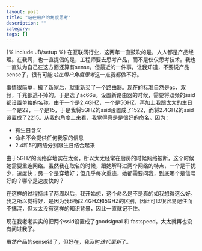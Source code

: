 ```yaml
---
layout: post
title: "站在用户的角度思考"
description: ""
category: 
tags: []
---
```

{% include JB/setup %}
在互联网行业，这两年一直鼓吹的是，人人都是产品经理。在我司，也一直提倡的是，工程师要去思考产品，而不是仅仅思考技术。我也一直认为自己在这方面还算有sense。但最近的一件事，让我知道，不要说产品sense了，很有可能*站在用户角度思考*这一点我都做不好。

事情很简单，搬了新家后，就重新买了一个路由器。现在的标准自然是ac，双频，千兆都逃不掉的。于是选了ac66u。设置新路由器的时候，需要将双频的ssid都设置单独的名称。由于一个是2.4GHZ，一个是5GHZ，再加上我跟太太的生日一个是22，一个是15，于是我将5GHZ的ssid设置成了1522，而将2.4GHZ的ssid设置成了2215。从我的角度上来看，我觉得真是是很好的命名。因为：

* 有生日含义
* 命名不会提供任何我家的信息
* 2.4和5的网络分别跟生日结合起来

由于5GHZ的网络穿墙实在太弱，所以太太经常在厨房的时候网络被断，这个时候她需要重连网络。虽然我在取名的时候，跟她解释过两个网络的特点，一个是干扰少，速度快；另一个是穿墙好；但几乎每次重连，她都需要问我，到底哪个是信号好的？哪个是速度快的？

在这样的过程持续了两周以后，我开始想，这个命名是不是真的如我想得这么好。我之所以觉得好，是因为我理解2.4GHZ和5GHZ的区别，因此可以很容易记住而不搞混，但太太没有这样的知识背景，因此一直就记不住。

现在我老老实实的把两个ssid设置成了goodsignal 和 fastspeed。太太就再也没有问过我了。

虽然产品的sense错了，但好在，我及时*迭代更新*了。
